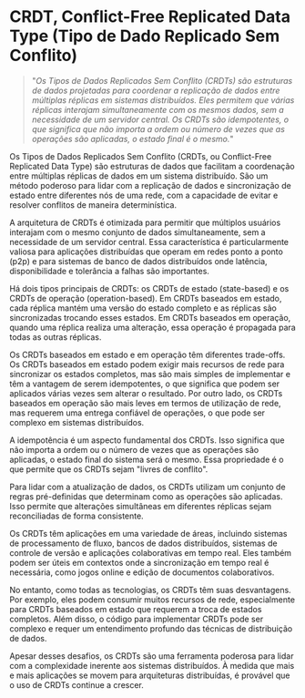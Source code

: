 # CRDT, Conflict-Free Replicated Data Type (Tipo de Dado Replicado Sem Conflito)

>"*Os Tipos de Dados Replicados Sem Conflito (CRDTs) são estruturas de dados projetadas para coordenar a replicação de dados entre múltiplas réplicas em sistemas distribuídos. Eles permitem que várias réplicas interajam simultaneamente com os mesmos dados, sem a necessidade de um servidor central. Os CRDTs são idempotentes, o que significa que não importa a ordem ou número de vezes que as operações são aplicadas, o estado final é o mesmo.*"

Os Tipos de Dados Replicados Sem Conflito (CRDTs, ou Conflict-Free Replicated Data Type) são estruturas de dados que facilitam a coordenação entre múltiplas réplicas de dados em um sistema distribuído. São um método poderoso para lidar com a replicação de dados e sincronização de estado entre diferentes nós de uma rede, com a capacidade de evitar e resolver conflitos de maneira determinística.

A arquitetura de CRDTs é otimizada para permitir que múltiplos usuários interajam com o mesmo conjunto de dados simultaneamente, sem a necessidade de um servidor central. Essa característica é particularmente valiosa para aplicações distribuídas que operam em redes ponto a ponto (p2p) e para sistemas de banco de dados distribuídos onde latência, disponibilidade e tolerância a falhas são importantes.

Há dois tipos principais de CRDTs: os CRDTs de estado (state-based) e os CRDTs de operação (operation-based). Em CRDTs baseados em estado, cada réplica mantém uma versão do estado completo e as réplicas são sincronizadas trocando esses estados. Em CRDTs baseados em operação, quando uma réplica realiza uma alteração, essa operação é propagada para todas as outras réplicas.

Os CRDTs baseados em estado e em operação têm diferentes trade-offs. Os CRDTs baseados em estado podem exigir mais recursos de rede para sincronizar os estados completos, mas são mais simples de implementar e têm a vantagem de serem idempotentes, o que significa que podem ser aplicados várias vezes sem alterar o resultado. Por outro lado, os CRDTs baseados em operação são mais leves em termos de utilização de rede, mas requerem uma entrega confiável de operações, o que pode ser complexo em sistemas distribuídos.

A idempotência é um aspecto fundamental dos CRDTs. Isso significa que não importa a ordem ou o número de vezes que as operações são aplicadas, o estado final do sistema será o mesmo. Essa propriedade é o que permite que os CRDTs sejam "livres de conflito".

Para lidar com a atualização de dados, os CRDTs utilizam um conjunto de regras pré-definidas que determinam como as operações são aplicadas. Isso permite que alterações simultâneas em diferentes réplicas sejam reconciliadas de forma consistente.

Os CRDTs têm aplicações em uma variedade de áreas, incluindo sistemas de processamento de fluxo, bancos de dados distribuídos, sistemas de controle de versão e aplicações colaborativas em tempo real. Eles também podem ser úteis em contextos onde a sincronização em tempo real é necessária, como jogos online e edição de documentos colaborativos.

No entanto, como todas as tecnologias, os CRDTs têm suas desvantagens. Por exemplo, eles podem consumir muitos recursos de rede, especialmente para CRDTs baseados em estado que requerem a troca de estados completos. Além disso, o código para implementar CRDTs pode ser complexo e requer um entendimento profundo das técnicas de distribuição de dados.

Apesar desses desafios, os CRDTs são uma ferramenta poderosa para lidar com a complexidade inerente aos sistemas distribuídos. À medida que mais e mais aplicações se movem para arquiteturas distribuídas, é provável que o uso de CRDTs continue a crescer.
